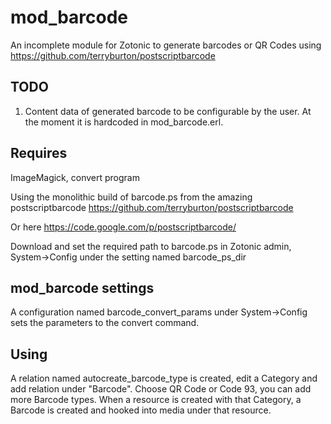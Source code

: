 # mod_barcode

An incomplete module for Zotonic to generate barcodes or QR Codes using https://github.com/terryburton/postscriptbarcode

## TODO

1. Content data of generated barcode to be configurable by the user. At the moment it is hardcoded in mod_barcode.erl.

## Requires

ImageMagick, convert program

Using the monolithic build of barcode.ps from the amazing postscriptbarcode
https://github.com/terryburton/postscriptbarcode

Or here
https://code.google.com/p/postscriptbarcode/

Download and set the required path to barcode.ps in Zotonic admin, System->Config under the setting named barcode_ps_dir

## mod_barcode settings

A configuration named barcode_convert_params under System->Config sets the parameters to the convert command.


## Using

A relation named autocreate_barcode_type is created, edit a Category and add relation under "Barcode". Choose QR Code or Code 93, you can add more Barcode types. When a resource is created with that Category, a Barcode is created and hooked into media under that resource.